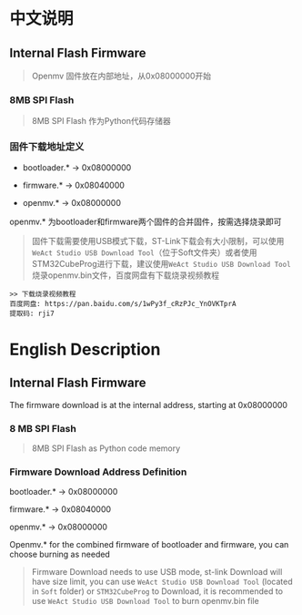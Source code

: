 # 中文说明
## Internal Flash Firmware
> Openmv 固件放在内部地址，从0x08000000开始
### 8MB SPI Flash
> 8MB SPI Flash 作为Python代码存储器
### 固件下载地址定义
* bootloader.*  -> 0x08000000

* firmware.*    -> 0x08040000

* openmv.*      -> 0x08000000

openmv.* 为bootloader和firmware两个固件的合并固件，按需选择烧录即可

> 固件下载需要使用USB模式下载，ST-Link下载会有大小限制，可以使用`WeAct Studio USB Download Tool`（位于Soft文件夹）或者使用STM32CubeProg进行下载，建议使用`WeAct Studio USB Download Tool`烧录openmv.bin文件，百度网盘有下载烧录视频教程

```
>> 下载烧录视频教程
百度网盘: https://pan.baidu.com/s/1wPy3f_cRzPJc_YnOVKTprA 
提取码: rji7
```

# English Description
## Internal Flash Firmware
The firmware download is at the internal address, starting at 0x08000000
### 8 MB SPI Flash
> 8MB SPI Flash as Python code memory
### Firmware Download Address Definition
bootloader.*  -> 0x08000000

firmware.*    -> 0x08040000

openmv.*      -> 0x08000000

Openmv.* for the combined firmware of bootloader and firmware, you can choose burning as needed

> Firmware Download needs to use USB mode, st-link Download will have size limit, you can use  `WeAct Studio USB Download Tool` (located in `Soft` folder) or `STM32CubeProg` to Download, it is recommended to use `WeAct Studio USB Download Tool` to burn openmv.bin file